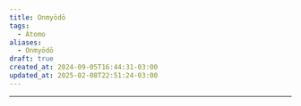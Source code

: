 ```yaml
---
title: Onmyōdō
tags:
  - Átomo
aliases:
  - Onmyōdō
draft: true
created_at: 2024-09-05T16:44:31-03:00
updated_at: 2025-02-08T22:51:24-03:00
---
```



---

